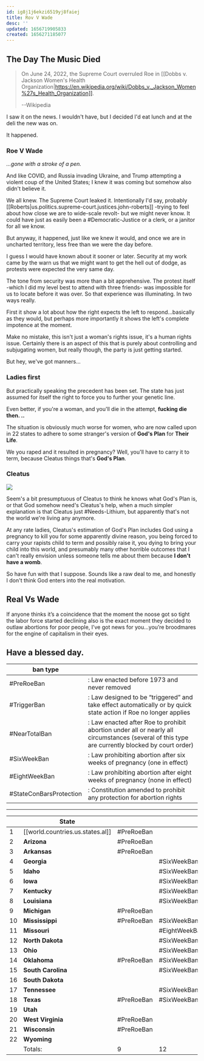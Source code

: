 ```yaml
---
id: ig8j1j6ekzi6519yj8faiej
title: Rov V Wade
desc: ''
updated: 1656719905833
created: 1656271185077
---
```


## The Day The Music Died

> On June 24, 2022, the Supreme Court overruled Roe in [[Dobbs v. Jackson Women's Health Organization|https://en.wikipedia.org/wiki/Dobbs_v._Jackson_Women%27s_Health_Organization]].
>
> --Wikipedia

I saw it on the news. I wouldn't have, but I decided I'd eat lunch and at the deli the new was on.

It happened.

### **Roe V Wade**

_...gone with a stroke of a pen._

And like COVID, and Russia invading Ukraine, and Trump attempting a violent coup of the United States; I knew it was coming but somehow also didn't believe it.

We all knew. The Supreme Court leaked it. Intentionally I'd say, probably [[Roberts|us.politics.supreme-court.justices.john-roberts]] -trying to feel about how close we are to wide-scale revolt- but we might never know. It could have just as easily been a #Democratic-Justice or a clerk, or a janitor for all we know.

But anyway, it happened, just like we knew it would, and once we are in uncharted territory, less free than we were the day before.

I guess I would have known about it sooner or later. Security at my work came by the warn us that we might want to get the hell out of dodge, as protests were expected the very same day.

The tone from security was more than a bit apprehensive. The protest itself -which I did my level best to attend with three friends- was impossible for us to locate before it was over. So that experience was illuminating. In two ways really.

First it show a lot about how the right expects the left to respond...basically as they would, but perhaps more importantly it shows the left's complete impotence at the moment.

Make no mistake, this isn't just a woman's rights issue, it's a human rights issue. Certainly there is an aspect of this that is purely about controlling and subjugating women, but really though, the party is just getting started.

But hey, we've got manners...

### Ladies first

But practically speaking the precedent has been set. The state has just assumed for itself the right to force you to further your genetic line.

Even better, if you're a woman, and you'll die in the attempt, **fucking die then. ..**

The situation is obviously much worse for women, who are now called upon in 22 states to adhere to some stranger's version of **God's Plan** for **Their Life**.

We you raped and it resulted in pregnancy? Well, you'll have to carry it to term, because Cleatus things that's **God's Plan**.

### Cleatus

![](/assets/images/2022-06-26-15-23-10.png)

Seem's a bit presumptuous of Cleatus to think he knows what God's Plan is, or that God somehow need's Cleatus's help, when a much simpler explanation is that Cleatus just #Needs-Lithium, but apparently that's not the world we're living any anymore.

At any rate ladies, Cleatus's estimation of God's Plan includes God using a pregnancy to kill you for some apparently divine reason, you being forced to carry your rapists child to term and possibly raise it, you dying to bring your child into this world, and presumably many other horrible outcomes that I can't really envision unless someone tells me about them because **I don't have a womb**.

So have fun with that I suppose. Sounds like a raw deal to me, and honestly I don't think God enters into the real motivation.

## Real Vs Wade

If anyone thinks it’s a coincidence that the moment the noose got so tight the labor force started declining also is the exact moment they decided to outlaw abortions for poor people, I’ve got news for you…you’re broodmares for the engine of capitalism in their eyes.

## Have a blessed day.

| ban type                |                                                                                                                                                |
| ----------------------- | ---------------------------------------------------------------------------------------------------------------------------------------------- |
| #PreRoeBan              | : Law enacted before 1973 and never removed                                                                                                    |
| #TriggerBan             | : Law designed to be “triggered” and take effect automatically or by quick state action if Roe no longer applies                               |
| #NearTotalBan           | : Law enacted after Roe to prohibit abortion under all or nearly all circumstances (several of this type are currently blocked by court order) |
| #SixWeekBan             | : Law prohibiting abortion after six weeks of pregnancy (one in effect)                                                                        |
| #EightWeekBan           | : Law prohibiting abortion after eight weeks of pregnancy (none in effect)                                                                     |
| #StateConBarsProtection | : Constitution amended to prohibit any protection for abortion rights                                                                          |

---

<!-- prettier-ignore-start -->

|     | State              |                      |               |             |               |                         | totals |
| --- | ------------------ | -------------------- | ------------- | ----------- | ------------- | ----------------------- | ------ |
| 1   | [[world.countries.us.states.al]] | #PreRoeBan    |             || #NearTotalBan | #StateConBarsProtection | 3      |
| 2   | **Arizona**        | #PreRoeBan           |               |             |               |                         | 2      |
| 3   | **Arkansas**       | #PreRoeBan           |               | #TriggerBan | #NearTotalBan |                         | 3      |
| 4   | **Georgia**        |                      | #SixWeekBan   |             |               |                         | 1      |
| 5   | **Idaho**          |                      | #SixWeekBan   | #TriggerBan |               |                         | 2      |
| 6   | **Iowa**           |                      | #SixWeekBan   |             |               |                         | 1      |
| 7   | **Kentucky**       |                      | #SixWeekBan   | #TriggerBan |               |                         | 2      |
| 8   | **Louisiana**      |                      | #SixWeekBan   | #TriggerBan | #NearTotalBan | #StateConBarsProtection | 4      |
| 9   | **Michigan**       | #PreRoeBan           |               |             |               |                         | 1      |
| 10  | **Mississippi**    | #PreRoeBan           | #SixWeekBan   | #TriggerBan |               |                         | 3      |
| 11  | **Missouri**       |                      | #EightWeekBan | #TriggerBan |               |                         | 2      |
| 12  | **North Dakota**   |                      | #SixWeekBan   | #TriggerBan |               |                         | 2      |
| 13  | **Ohio**           |                      | #SixWeekBan   |             |               |                         | 1      |
| 14  | **Oklahoma**       | #PreRoeBan           | #SixWeekBan   | #TriggerBan | #NearTotalBan |                         | 4      |
| 15  | **South Carolina** |                      | #SixWeekBan   |             |               |                         | 1      |
| 16  | **South Dakota**   |                      |               | #TriggerBan |               |                         | 1      |
| 17  | **Tennessee**      |                      | #SixWeekBan   | #TriggerBan |               | #StateConBarsProtection | 3      |
| 18  | **Texas**          | #PreRoeBan           | #SixWeekBan   | #TriggerBan |               |                         | 3      |
| 19  | **Utah**           |                      |               | #TriggerBan | #NearTotalBan |                         | 2      |
| 20  | **West Virginia**  | #PreRoeBan           |               |             |               | #StateConBarsProtection | 2      |
| 21  | **Wisconsin**      | #PreRoeBan           |               |             |               |                         | 1      |
| 22  | **Wyoming**        |                      |               | #TriggerBan |               |                         | 1      |
|     | Totals:            | 9                    | 12            | 13          | 5             | 4                       |        |
<!-- prettier-ignore-end -->
